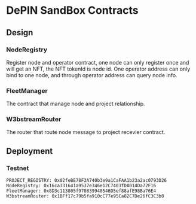# DePIN SandBox Contracts

## Design

### NodeRegistry

Register node and operator contract, one node can only register once and will get an NFT, the NFT tokenId is node id. One operator address can only bind to one node, and through operator address can query node info.

### FleetManager

The contract that manage node and project relationship.

### W3bstreamRouter

The router that route node message to project recevier contract.

## Deployment

### Testnet

```
PROJECT_REGISTRY: 0x02feBE78F3A740b3e9a1CaFAA1b23a2ac0793D26
NodeRegistry: 0x16ca331641a9537e346e12C7403fDA014Da72F16
FleetManager: 0x8D3c113805f970839940546D5ef88afE98Ba76E4
W3bstreamRouter: 0x1BFf17c79b5fa910cC77e95Ca82C7De26fC3C3b0
```
